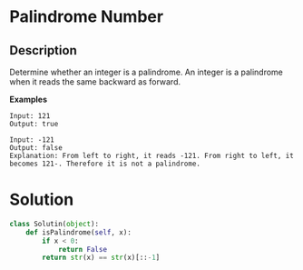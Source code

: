 # Palindrome Number

## Description

Determine whether an integer is a palindrome. An integer is a palindrome when it reads the same backward as forward.

**Examples**
```
Input: 121
Output: true
```

```
Input: -121
Output: false
Explanation: From left to right, it reads -121. From right to left, it becomes 121-. Therefore it is not a palindrome.
```

# Solution

```python
class Solutin(object):
    def isPalindrome(self, x):
        if x < 0:
            return False
        return str(x) == str(x)[::-1]

```
